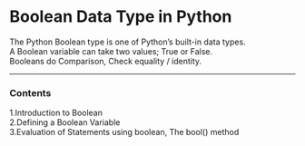 # Boolean Data Type in Python

 The Python Boolean type is one of Python’s built-in data types.\
 A Boolean variable can take two values; True or False. \
 Booleans do Comparison, Check equality / identity. 
 
 
 ---------------------
### Contents
1.Introduction to Boolean \
2.Defining a Boolean Variable \
3.Evaluation of Statements using boolean, The bool() method 

